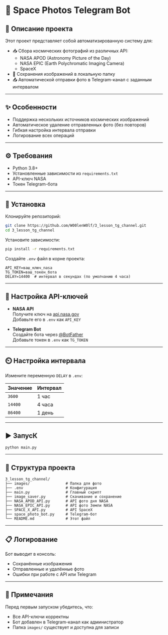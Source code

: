 # 🌌 Space Photos Telegram Bot

## 📖 Описание проекта

Этот проект представляет собой автоматизированную систему для:

- 📥 Сбора космических фотографий из различных API:
    - NASA APOD (Astronomy Picture of the Day)
    - NASA EPIC (Earth Polychromatic Imaging Camera)
    - SpaceX
- 💾 Сохранения изображений в локальную папку
- 📤 Автоматической отправки фото в Telegram-канал с заданным интервалом

---

## ✨ Особенности

- Поддержка нескольких источников космических изображений
- Автоматическое удаление отправленных фото (без повторов)
- Гибкая настройка интервала отправки
- Логирование всех операций

---

## ⚙️ Требования

- Python 3.8+
- Установленные зависимости из `requirements.txt`
- API-ключ NASA
- Токен Telegram-бота

---

## 🚀 Установка

Клонируйте репозиторий:

```bash
git clone https://github.com/W00lenW0lf/3_lesson_tg_channel.git
cd 3_lesson_tg_channel
```

Установите зависимости:

```bash
pip install -r requirements.txt
```

Создайте `.env` файл в корне проекта:

```env
API_KEY=ваш_ключ_nasa
TG_TOKEN=ваш_токен_бота
DELAY=14400  # интервал в секундах (по умолчанию 4 часа)
```

---

## 🔑 Настройка API-ключей

- **NASA API**  
  Получите ключ на [api.nasa.gov](https://api.nasa.gov)  
  Добавьте его в `.env` как `API_KEY`

- **Telegram Bot**  
  Создайте бота через [@BotFather](https://t.me/BotFather)  
  Добавьте токен в `.env` как `TG_TOKEN`

---

## ⏲️ Настройка интервала

Измените переменную `DELAY` в `.env`:

| Значение | Интервал |
|----------|----------|
| `3600`   | 1 час    |
| `14400`  | 4 часа   |
| `86400`  | 1 день   |

---

## ▶️ ЗапусК

```bash
python main.py
```

---

## 📁 Структура проекта

```
3_lesson_tg_channel/
├── images/                # Папка для фото
├── .env                   # Конфигурация
├── main.py                # Главный скрипт
├── image_saver.py         # Скачивание и сохранение
├── NASA_APOD_API.py       # API фото дня NASA
├── NASA_EPIC_API.py       # API фото Земли NASA
├── SPACE_X_API.py         # API SpaceX
├── space_photo_bot.py     # Telegram-бот
└── README.md              # Этот файл
```

---

## 📋 Логирование

Бот выводит в консоль:

- Сохранённые изображения
- Отправленные и удалённые фото
- Ошибки при работе с API или Telegram

---

## 📝 Примечания

Перед первым запуском убедитесь, что:

- Все API-ключи корректны
- Бот добавлен в Telegram-канал как администратор
- Папка `images/` существует и доступна для записи